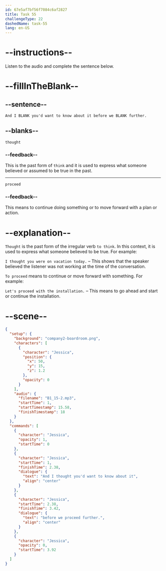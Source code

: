 ```yaml
---
id: 67e5af7bf56f7084c6af2827
title: Task 55
challengeType: 22
dashedName: task-55
lang: en-US
---
```


<!-- (Audio) Jessica: And I thought you'd want to know about it before we proceed further. -->

# --instructions--

Listen to the audio and complete the sentence below.

# --fillInTheBlank--

## --sentence--

`And I BLANK you'd want to know about it before we BLANK further.`

## --blanks--

`thought`

### --feedback--

This is the past form of `think` and it is used to express what someone believed or assumed to be true in the past.

---

`proceed`

### --feedback--

This means to continue doing something or to move forward with a plan or action.

# --explanation--

`Thought` is the past form of the irregular verb `to think`. In this context, it is used to express what someone believed to be true. For example: 

`I thought you were on vacation today.` – This shows that the speaker believed the listener was not working at the time of the conversation.

`To proceed` means to continue or move forward with something. For example:

`Let's proceed with the installation.` – This means to go ahead and start or continue the installation.

# --scene--

```json
{
  "setup": {
    "background": "company2-boardroom.png",
    "characters": [
      {
        "character": "Jessica",
        "position": {
          "x": 50,
          "y": 15,
          "z": 1.2
        },
        "opacity": 0
      }
    ],
    "audio": {
      "filename": "B1_15-2.mp3",
      "startTime": 1,
      "startTimestamp": 15.58,
      "finishTimestamp": 18
    }
  },
  "commands": [
    {
      "character": "Jessica",
      "opacity": 1,
      "startTime": 0
    },
    {
      "character": "Jessica",
      "startTime": 1,
      "finishTime": 2.38,
      "dialogue": {
        "text": "And I thought you'd want to know about it",
        "align": "center"
      }
    },
    {
      "character": "Jessica",
      "startTime": 2.38,
      "finishTime": 3.42,
      "dialogue": {
        "text": "before we proceed further.",
        "align": "center"
      }
    },
    {
      "character": "Jessica",
      "opacity": 0,
      "startTime": 3.92
    }
  ]
}
```
